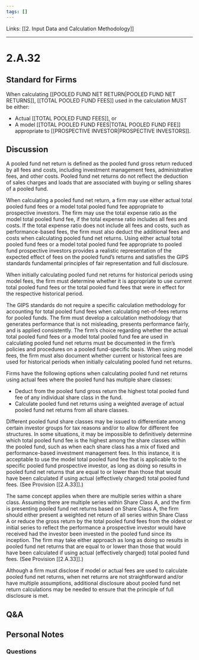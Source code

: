 ```yaml
---
tags: []
---
```

Links: [[2. Input Data and Calculation Methodology]]
___
# 2.A.32
## Standard for Firms
When calculating [[POOLED FUND NET RETURN|POOLED FUND NET RETURNS]], [[TOTAL POOLED FUND FEES]] used in the calculation MUST be either:
- Actual [[TOTAL POOLED FUND FEES]], or
- A model [[TOTAL POOLED FUND FEES|TOTAL POOLED FUND FEE]] appropriate to [[PROSPECTIVE INVESTOR|PROSPECTIVE INVESTORS]].
## Discussion
A pooled fund net return is defined as the pooled fund gross return reduced by all fees and costs, including investment management fees, administrative fees, and other costs. Pooled fund net returns do not reflect the deduction of sales charges and loads that are associated with buying or selling shares of a pooled fund.

When calculating a pooled fund net return, a firm may use either actual total pooled fund fees or a model total pooled fund fee appropriate to prospective investors. The firm may use the total expense ratio as the model total pooled fund fee, if the total expense ratio includes all fees and costs. If the total expense ratio does not include all fees and costs, such as performance-based fees, the firm must also deduct the additional fees and costs when calculating pooled fund net returns. Using either actual total pooled fund fees or a model total pooled fund fee appropriate to pooled fund prospective investors provides a realistic representation of the expected effect of fees on the pooled fund’s returns and satisfies the GIPS standards fundamental principles of fair representation and full disclosure.

When initially calculating pooled fund net returns for historical periods using model fees, the firm must determine whether it is appropriate to use current total pooled fund fees or the total pooled fund fees that were in effect for the respective historical period.

The GIPS standards do not require a specific calculation methodology for accounting for total pooled fund fees when calculating net-of-fees returns for pooled funds. The firm must develop a calculation methodology that generates performance that is not misleading, presents performance fairly, and is applied consistently. The firm’s choice regarding whether the actual total pooled fund fees or a model total pooled fund fee are used in calculating pooled fund net returns must be documented in the firm’s policies and procedures on a pooled fund-specific basis. When using model fees, the firm must also document whether current or historical fees are used for historical periods when initially calculating pooled fund net returns.

Firms have the following options when calculating pooled fund net returns using actual fees where the pooled fund has multiple share classes:
- Deduct from the pooled fund gross return the highest total pooled fund fee of any individual share class in the fund.
- Calculate pooled fund net returns using a weighted average of actual pooled fund net returns from all share classes.

Different pooled fund share classes may be issued to differentiate among certain investor groups for tax reasons and/or to allow for different fee structures. In some situations, it may be impossible to definitively determine which total pooled fund fee is the highest among the share classes within the pooled fund, such as when each share class has a mix of fixed and performance-based investment management fees. In this instance, it is acceptable to use the model total pooled fund fee that is applicable to the specific pooled fund prospective investor, as long as doing so results in pooled fund net returns that are equal to or lower than those that would have been calculated if using actual (effectively charged) total pooled fund fees. (See Provision [[2.A.33]].)

The same concept applies when there are multiple series within a share class. Assuming there are multiple series within Share Class A, and the firm is presenting pooled fund net returns based on Share Class A, the firm should either present a weighted net return of all series within Share Class A or reduce the gross return by the total pooled fund fees from the oldest or initial series to reflect the performance a prospective investor would have received had the investor been invested in the pooled fund since its inception. The firm may take either approach as long as doing so results in pooled fund net returns that are equal to or lower than those that would have been calculated if using actual (effectively charged) total pooled fund fees. (See Provision [[2.A.33]].)

Although a firm must disclose if model or actual fees are used to calculate pooled fund net returns, when net returns are not straightforward and/or have multiple assumptions, additional disclosure about pooled fund net return calculations may be needed to ensure that the principle of full disclosure is met.
## Q&A

## Personal Notes

### Questions